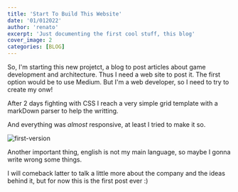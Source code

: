 ```yaml
---
title: 'Start To Build This Website'
date: '01/012022'
author: 'renato'
excerpt: 'Just documenting the first cool stuff, this blog'
cover_image: 2
categories: [BLOG]
---
```


So, I'm starting this new projetct, a blog to post articles about game development and architecture. Thus I need a web site to post it. The first option would be to use Medium. But I'm a web developer, so I need to try to create my onw!

After 2 days fighting with CSS I reach a very simple grid template with a markDown parser to help the writting.

And everything was *almost* responsive, at least I tried to make it so.



![first-version](first-version.gif)

Another important thing, english is not my main language, so maybe I gonna write wrong some things.

I will comeback latter to talk a little more about the company and the ideas behind it, but for now this is the first post ever :)

